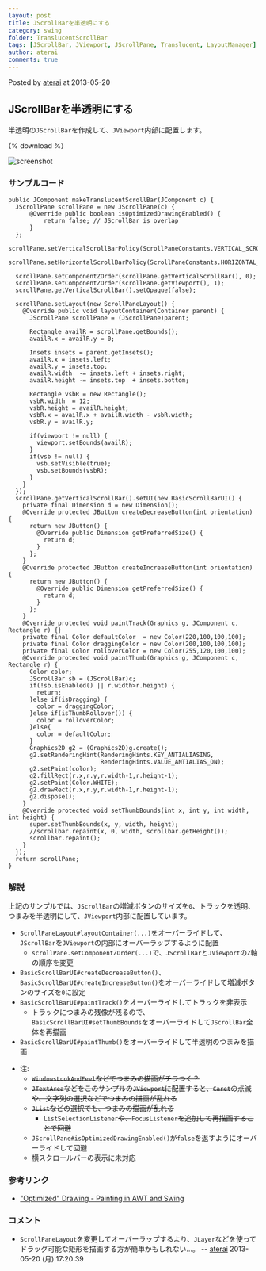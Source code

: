 ```yaml
---
layout: post
title: JScrollBarを半透明にする
category: swing
folder: TranslucentScrollBar
tags: [JScrollBar, JViewport, JScrollPane, Translucent, LayoutManager]
author: aterai
comments: true
---
```


Posted by [aterai](http://terai.xrea.jp/aterai.html) at 2013-05-20

## JScrollBarを半透明にする
半透明の`JScrollBar`を作成して、`JViewport`内部に配置します。

{% download %}

![screenshot](https://lh3.googleusercontent.com/-X8o390yxqhI/UZjhjkgUrkI/AAAAAAAABsY/Aajtim-5-uE/s800/TranslucentScrollBar.png)

### サンプルコード
<pre class="prettyprint"><code>public JComponent makeTranslucentScrollBar(JComponent c) {
  JScrollPane scrollPane = new JScrollPane(c) {
      @Override public boolean isOptimizedDrawingEnabled() {
          return false; // JScrollBar is overlap
      }
  };
  scrollPane.setVerticalScrollBarPolicy(ScrollPaneConstants.VERTICAL_SCROLLBAR_ALWAYS);
  scrollPane.setHorizontalScrollBarPolicy(ScrollPaneConstants.HORIZONTAL_SCROLLBAR_NEVER);

  scrollPane.setComponentZOrder(scrollPane.getVerticalScrollBar(), 0);
  scrollPane.setComponentZOrder(scrollPane.getViewport(), 1);
  scrollPane.getVerticalScrollBar().setOpaque(false);

  scrollPane.setLayout(new ScrollPaneLayout() {
    @Override public void layoutContainer(Container parent) {
      JScrollPane scrollPane = (JScrollPane)parent;

      Rectangle availR = scrollPane.getBounds();
      availR.x = availR.y = 0;

      Insets insets = parent.getInsets();
      availR.x = insets.left;
      availR.y = insets.top;
      availR.width  -= insets.left + insets.right;
      availR.height -= insets.top  + insets.bottom;

      Rectangle vsbR = new Rectangle();
      vsbR.width  = 12;
      vsbR.height = availR.height;
      vsbR.x = availR.x + availR.width - vsbR.width;
      vsbR.y = availR.y;

      if(viewport != null) {
        viewport.setBounds(availR);
      }
      if(vsb != null) {
        vsb.setVisible(true);
        vsb.setBounds(vsbR);
      }
    }
  });
  scrollPane.getVerticalScrollBar().setUI(new BasicScrollBarUI() {
    private final Dimension d = new Dimension();
    @Override protected JButton createDecreaseButton(int orientation) {
      return new JButton() {
        @Override public Dimension getPreferredSize() {
          return d;
        }
      };
    }
    @Override protected JButton createIncreaseButton(int orientation) {
      return new JButton() {
        @Override public Dimension getPreferredSize() {
          return d;
        }
      };
    }
    @Override protected void paintTrack(Graphics g, JComponent c, Rectangle r) {}
    private final Color defaultColor  = new Color(220,100,100,100);
    private final Color draggingColor = new Color(200,100,100,100);
    private final Color rolloverColor = new Color(255,120,100,100);
    @Override protected void paintThumb(Graphics g, JComponent c, Rectangle r) {
      Color color;
      JScrollBar sb = (JScrollBar)c;
      if(!sb.isEnabled() || r.width&gt;r.height) {
        return;
      }else if(isDragging) {
        color = draggingColor;
      }else if(isThumbRollover()) {
        color = rolloverColor;
      }else{
        color = defaultColor;
      }
      Graphics2D g2 = (Graphics2D)g.create();
      g2.setRenderingHint(RenderingHints.KEY_ANTIALIASING,
                          RenderingHints.VALUE_ANTIALIAS_ON);
      g2.setPaint(color);
      g2.fillRect(r.x,r.y,r.width-1,r.height-1);
      g2.setPaint(Color.WHITE);
      g2.drawRect(r.x,r.y,r.width-1,r.height-1);
      g2.dispose();
    }
    @Override protected void setThumbBounds(int x, int y, int width, int height) {
      super.setThumbBounds(x, y, width, height);
      //scrollbar.repaint(x, 0, width, scrollbar.getHeight());
      scrollbar.repaint();
    }
  });
  return scrollPane;
}
</code></pre>

### 解説
上記のサンプルでは、`JScrollBar`の増減ボタンのサイズを`0`、トラックを透明、つまみを半透明にして、`JViewport`内部に配置しています。

- `ScrollPaneLayout#layoutContainer(...)`をオーバーライドして、`JScrollBar`を`JViewport`の内部にオーバーラップするように配置
    - `scrollPane.setComponentZOrder(...)`で、`JScrollBar`と`JViewport`の`Z`軸の順序を変更
- `BasicScrollBarUI#createDecreaseButton()`、`BasicScrollBarUI#createIncreaseButton()`をオーバーライドして増減ボタンのサイズを`0`に設定
- `BasicScrollBarUI#paintTrack()`をオーバーライドしてトラックを非表示
    - トラックにつまみの残像が残るので、`BasicScrollBarUI#setThumbBounds`をオーバーライドして`JScrollBar`全体を再描画
- `BasicScrollBarUI#paintThumb()`をオーバーライドして半透明のつまみを描画

<!-- dummy comment line for breaking list -->

- 注:
    - ~~`WindowsLookAndFeel`などでつまみの描画がチラつく？~~
    - ~~`JTextArea`などをこのサンプルの`JViewport`に配置すると、`Caret`の点滅や、文字列の選択などでつまみの描画が乱れる~~
    - ~~`JList`などの選択でも、つまみの描画が乱れる~~
        - ~~`ListSelectionListener`や、`FocusListener`を追加して再描画することで回避~~
    - `JScrollPane#isOptimizedDrawingEnabled()`が`false`を返すようにオーバーライドして回避
    - 横スクロールバーの表示に未対応

<!-- dummy comment line for breaking list -->

### 参考リンク
- ["Optimized" Drawing - Painting in AWT and Swing](http://www.oracle.com/technetwork/java/painting-140037.html)

<!-- dummy comment line for breaking list -->

### コメント
- `ScrollPaneLayout`を変更してオーバーラップするより、`JLayer`などを使ってドラッグ可能な矩形を描画する方が簡単かもしれない…。 -- [aterai](http://terai.xrea.jp/aterai.html) 2013-05-20 (月) 17:20:39

<!-- dummy comment line for breaking list -->

